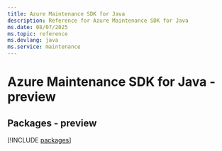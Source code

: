 ```yaml
---
title: Azure Maintenance SDK for Java
description: Reference for Azure Maintenance SDK for Java
ms.date: 08/07/2025
ms.topic: reference
ms.devlang: java
ms.service: maintenance
---
```

# Azure Maintenance SDK for Java - preview
## Packages - preview
[!INCLUDE [packages](maintenance-index.md)]